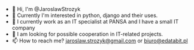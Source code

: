 - 👋 Hi, I'm @JaroslawStrozyk
- 👀 Currently I'm interested in python, django and their uses.
- 🌱 I currently work as an IT specialist at PANSA and I have a small IT company
- 💞️ I am looking for possible cooperation in IT-related projects.
- 📫 How to reach me? jaroslaw.strozyk@gmail.com or biuro@edatabit.pl

